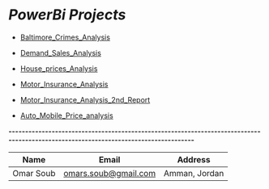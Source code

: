 # *PowerBi Projects* 


   * [Baltimore_Crimes_Analysis](https://github.com/omars1234/PowerBi_Projects/blob/5d154da0e47f69a02797fa792145e20b8c745657/PowerBi_Projects/Baltimore_Crimes_Analysis.md)

   * [Demand_Sales_Analysis](https://github.com/omars1234/PowerBi_Projects/blob/5c7bcfd32eafe4f89fce881529eb6e3a41eb6fbe/PowerBi_Projects/Demand_Sales_Analysis.md)


   * [House_prices_Analysis](https://github.com/omars1234/PowerBi_Projects/blob/5d154da0e47f69a02797fa792145e20b8c745657/PowerBi_Projects/House_Prices_Analysis.md)

   * [Motor_Insurance_Analysis](https://github.com/omars1234/PowerBi_Projects/blob/5d154da0e47f69a02797fa792145e20b8c745657/PowerBi_Projects/Motor_insurance_Analysis.md)

   * [Motor_Insurance_Analysis_2nd_Report](https://github.com/omars1234/PowerBi_Projects/blob/03da997213a546ad1141cfd6b134b20566bb89f9/PowerBi_Projects/Motor_Insrance_analysis_2.md)

   * [Auto_Mobile_Price_analysis](https://github.com/omars1234/PowerBi_Projects/blob/main/PowerBi_Projects/Auto_Mobile_Price_analysis.md)


   **------------------------------------------------------------------------------------------------------------------------------------**

|Name|Email|Address|    
|----|-----|-------|     
|Omar Soub|omars.soub@gmail.com|Amman, Jordan|
